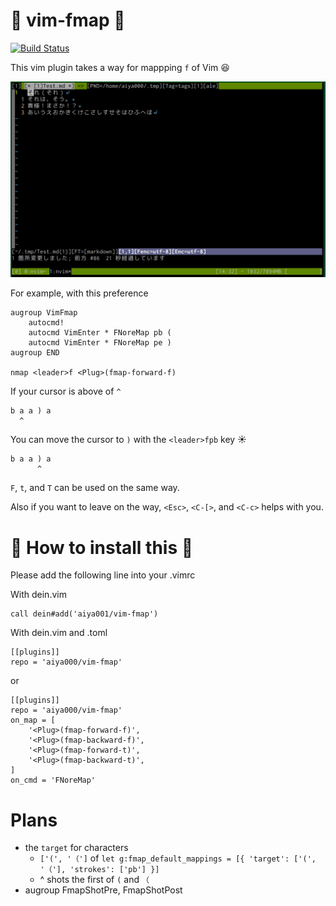 # :diamond_shape_with_a_dot_inside: vim-fmap :diamond_shape_with_a_dot_inside:

[![Build Status](https://travis-ci.org/aiya000/vim-fmap.svg?branch=master)](https://travis-ci.org/aiya000/vim-fmap)

This vim plugin takes a way for mappping `f` of Vim :laughing:

![sample](sample.gif)

For example, with this preference

```vim
augroup VimFmap
    autocmd!
    autocmd VimEnter * FNoreMap pb (
    autocmd VimEnter * FNoreMap pe )
augroup END

nmap <leader>f <Plug>(fmap-forward-f)
```

If your cursor is above of `^`

```
b a a ) a
  ^
```

You can move the cursor to `)` with the `<leader>fpb` key :sunny:

```
b a a ) a
      ^
```

`F`, `t`, and `T` can be used on the same way.

Also if you want to leave on the way,
`<Esc>`, `<C-[>`, and `<C-c>` helps with you.

# :gift: How to install this :gift:

Please add the following line into your .vimrc

With dein.vim

```vim
call dein#add('aiya001/vim-fmap')
```

With dein.vim and .toml

```vim
[[plugins]]
repo = 'aiya000/vim-fmap'
```

or

```vim
[[plugins]]
repo = 'aiya000/vim-fmap'
on_map = [
    '<Plug>(fmap-forward-f)',
    '<Plug>(fmap-backward-f)',
    '<Plug>(fmap-forward-t)',
    '<Plug>(fmap-backward-t)',
]
on_cmd = 'FNoreMap'
```

# Plans

- the `target` for characters
    - `['(', '（']` of `let g:fmap_default_mappings = [{ 'target': ['(', '（'], 'strokes': ['pb'] }]`
    - ^ shots the first of `(` and `（`
- augroup FmapShotPre, FmapShotPost
